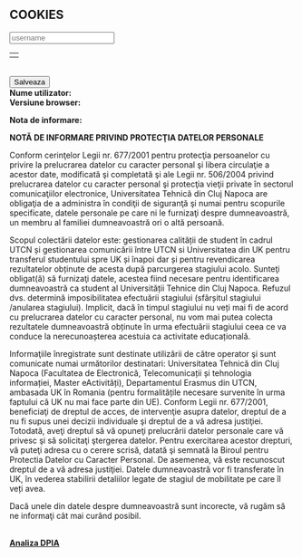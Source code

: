 ## COOKIES

<body onload="insertText();"> 
  <div class="row">
  	<input id="username" type="text" class="form-control " placeholder="username" aria-label="username">
  </div>
	<table>
        <tr>
            <td id="td1"></td>
        </tr>
    </table>
<br>
   <button class="btn" type="button" id="addUsernameCookie" onclick="setUsernameCookie()">Salveaza</button>
  <br>
  <b>Nume utilizator:</b><span id="usernameCookie"> </span>
  <br>
 <b>Versiune browser:</b><span id="browserVersionCookie"> </span>
  <br>
	  <p><b>Nota de informare:</b></p>
	<p><b>NOTĂ DE INFORMARE PRIVIND PROTECŢIA DATELOR PERSONALE</b></p>
<p>Conform cerinţelor Legii nr. 677/2001 pentru protecţia persoanelor cu privire la prelucrarea datelor cu caracter personal şi libera circulaţie a acestor date, modificată şi completată şi ale Legii nr. 506/2004 privind prelucrarea datelor cu caracter personal şi protecţia vieţii private în sectorul comunicaţiilor electronice, Universitatea Tehnică din Cluj Napoca are obligaţia de a administra în condiţii de siguranţă şi numai pentru scopurile specificate, datele personale pe care ni le furnizaţi despre dumneavoastră, un membru al familiei dumneavoastră ori o altă persoană.</p>
<p>Scopul colectării datelor este: gestionarea calității de student în cadrul UTCN și gestionarea comunicării între UTCN si Universitatea din UK pentru transferul studentului spre UK și înapoi dar și pentru revendicarea rezultatelor obținute de acesta după parcurgerea stagiului acolo. 
Sunteţi obligat(ă) să furnizaţi datele, acestea fiind necesare pentru identificarea dumneavoastră ca student al Universității Tehnice din Cluj Napoca. 
Refuzul dvs. determină imposibilitatea efectuării stagiului (sfârșitul stagiului /anularea stagiului). Implicit, dacă în timpul stagiului nu veți mai fi de acord cu prelucrarea datelor cu caracter personal, nu vom mai putea colecta rezultatele dumneavoastră obținute în urma efectuării stagiului ceea ce va conduce la nerecunoașterea acestuia ca activitate educațională. </p>
<p>Informaţiile înregistrate sunt destinate utilizării de către operator şi sunt comunicate numai următorilor destinatari: Universitatea Tehnică din Cluj Napoca (Facultatea de Electronică, Telecomunicații și tehnologia informației, Master eActivități), Departamentul Erasmus  din UTCN, ambasada UK în Romania (pentru formalitățile necesare survenite în urma faptului că UK nu mai face parte din UE). 
Conform Legii nr. 677/2001, beneficiaţi de dreptul de acces, de intervenţie asupra datelor, dreptul de a nu fi supus unei decizii individuale şi dreptul de a vă adresa justiţiei. Totodată, aveţi dreptul să vă opuneţi prelucrării datelor personale care vă privesc şi să solicitaţi ştergerea datelor. Pentru exercitarea acestor drepturi, vă puteţi adresa cu o cerere scrisă, datată şi semnată la Biroul pentru Protectia Datelor cu Caracter Personal. De asemenea, vă este recunoscut dreptul de a vă adresa justiţiei. 
Datele dumneavoastră vor fi transferate în UK, în vederea stabilirii detaliilor legate de stagiul de mobilitate pe care îl veți avea. </p>
<p>Dacă unele din datele despre dumneavoastră sunt incorecte, vă rugăm să ne informaţi cât mai curând posibil.</p>

  <br>
	<div>
  <b><a href="https://didatec-my.sharepoint.com/personal/cristian_is_diana_utcluj_didatec_ro/_layouts/15/doc.aspx?sourcedoc={8cb11dbf-1ff3-4dbf-97f9-72e446aab3e6}&action=edit">Analiza DPIA</a></b>
	</div>

	
  
</body>
              
<script type="text/javascript"> 
	function insertText () {
    document.getElementById('td1').innerHTML = "Some text to enter";
}
  document.cookie = "session=test GDPR"; 
  document.cookie = "favorite_task=collect Data"; 
  document.cookie = "username=Diana C";
  document.cookie = "browser=chrome";
  document.cookie = "browser=chrome";
  document.cookie = "expires=Fri, 11 Dec 2030 14:00:00 UTC";
  function alertCookie() { alert(document.cookie); } 
  
 

  function setUsernameCookie(){
		let element = document.getElementById('username');
		document.cookie = "numeStudent="+element.value;
		let btn1 = document.getElementById('addUsernameCookie');
		btn1.style="display:none";
		document.getElementById('usernameCookie').innerHTML=element.value;
	}
  
  function alertCookieValue() {
    alert(cookieValue);
  }


  function getCookie(cname) {
    var name = cname + "=";
    var ca = document.cookie.split(';');
    for(var i=0; i<ca.length; i++) {
        var c = ca[i];
        while (c.charAt(0)==' ') c = c.substring(1);
        if (c.indexOf(name) == 0) return c.substring(name.length,c.length);
    }
    return "";
}

function GetCookies() {
    document.getElementById('txtFirstName').value = getCookie('CTFirstName');
}

  
// Opera 8.0+
var isOpera = (!!window.opr && !!opr.addons) || !!window.opera || navigator.userAgent.indexOf(' OPR/') >= 0;

// Firefox 1.0+
var isFirefox = typeof InstallTrigger !== 'undefined';

// Safari 3.0+ "[object HTMLElementConstructor]" 
var isSafari = /constructor/i.test(window.HTMLElement) || (function (p) { return p.toString() === "[object SafariRemoteNotification]"; })(!window['safari'] || (typeof safari !== 'undefined' && window['safari'].pushNotification));

// Internet Explorer 6-11
var isIE = /*@cc_on!@*/false || !!document.documentMode;

// Edge 20+
var isEdge = !isIE && !!window.StyleMedia;

// Chrome 1 - 79
var isChrome = !!window.chrome && (!!window.chrome.webstore || !!window.chrome.runtime);

// Edge (based on chromium) detection
var isEdgeChromium = isChrome && (navigator.userAgent.indexOf("Edg") != -1);

// Blink engine detection
var isBlink = (isChrome || isOpera) && !!window.CSS;


  </script>


